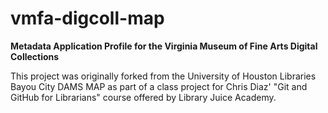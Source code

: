 # vmfa-digcoll-map
**Metadata Application Profile for the Virginia Museum of Fine Arts Digital Collections**

This project was originally forked from the University of Houston Libraries Bayou City DAMS MAP as part of a class project for Chris Diaz' "Git and GitHub for Librarians" course offered by Library Juice Academy. 
